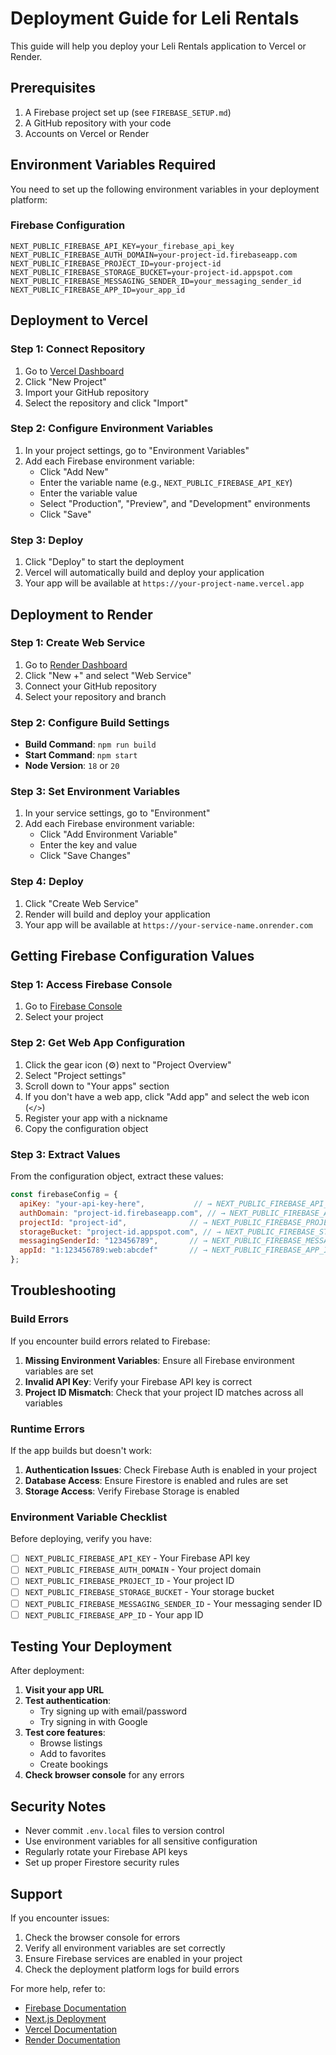 # Deployment Guide for Leli Rentals

This guide will help you deploy your Leli Rentals application to Vercel or Render.

## Prerequisites

1. A Firebase project set up (see `FIREBASE_SETUP.md`)
2. A GitHub repository with your code
3. Accounts on Vercel or Render

## Environment Variables Required

You need to set up the following environment variables in your deployment platform:

### Firebase Configuration
```
NEXT_PUBLIC_FIREBASE_API_KEY=your_firebase_api_key
NEXT_PUBLIC_FIREBASE_AUTH_DOMAIN=your-project-id.firebaseapp.com
NEXT_PUBLIC_FIREBASE_PROJECT_ID=your-project-id
NEXT_PUBLIC_FIREBASE_STORAGE_BUCKET=your-project-id.appspot.com
NEXT_PUBLIC_FIREBASE_MESSAGING_SENDER_ID=your_messaging_sender_id
NEXT_PUBLIC_FIREBASE_APP_ID=your_app_id
```

## Deployment to Vercel

### Step 1: Connect Repository
1. Go to [Vercel Dashboard](https://vercel.com/dashboard)
2. Click "New Project"
3. Import your GitHub repository
4. Select the repository and click "Import"

### Step 2: Configure Environment Variables
1. In your project settings, go to "Environment Variables"
2. Add each Firebase environment variable:
   - Click "Add New"
   - Enter the variable name (e.g., `NEXT_PUBLIC_FIREBASE_API_KEY`)
   - Enter the variable value
   - Select "Production", "Preview", and "Development" environments
   - Click "Save"

### Step 3: Deploy
1. Click "Deploy" to start the deployment
2. Vercel will automatically build and deploy your application
3. Your app will be available at `https://your-project-name.vercel.app`

## Deployment to Render

### Step 1: Create Web Service
1. Go to [Render Dashboard](https://dashboard.render.com)
2. Click "New +" and select "Web Service"
3. Connect your GitHub repository
4. Select your repository and branch

### Step 2: Configure Build Settings
- **Build Command**: `npm run build`
- **Start Command**: `npm start`
- **Node Version**: `18` or `20`

### Step 3: Set Environment Variables
1. In your service settings, go to "Environment"
2. Add each Firebase environment variable:
   - Click "Add Environment Variable"
   - Enter the key and value
   - Click "Save Changes"

### Step 4: Deploy
1. Click "Create Web Service"
2. Render will build and deploy your application
3. Your app will be available at `https://your-service-name.onrender.com`

## Getting Firebase Configuration Values

### Step 1: Access Firebase Console
1. Go to [Firebase Console](https://console.firebase.google.com/)
2. Select your project

### Step 2: Get Web App Configuration
1. Click the gear icon (⚙️) next to "Project Overview"
2. Select "Project settings"
3. Scroll down to "Your apps" section
4. If you don't have a web app, click "Add app" and select the web icon (`</>`)
5. Register your app with a nickname
6. Copy the configuration object

### Step 3: Extract Values
From the configuration object, extract these values:

```javascript
const firebaseConfig = {
  apiKey: "your-api-key-here",           // → NEXT_PUBLIC_FIREBASE_API_KEY
  authDomain: "project-id.firebaseapp.com", // → NEXT_PUBLIC_FIREBASE_AUTH_DOMAIN
  projectId: "project-id",              // → NEXT_PUBLIC_FIREBASE_PROJECT_ID
  storageBucket: "project-id.appspot.com", // → NEXT_PUBLIC_FIREBASE_STORAGE_BUCKET
  messagingSenderId: "123456789",       // → NEXT_PUBLIC_FIREBASE_MESSAGING_SENDER_ID
  appId: "1:123456789:web:abcdef"       // → NEXT_PUBLIC_FIREBASE_APP_ID
};
```

## Troubleshooting

### Build Errors
If you encounter build errors related to Firebase:

1. **Missing Environment Variables**: Ensure all Firebase environment variables are set
2. **Invalid API Key**: Verify your Firebase API key is correct
3. **Project ID Mismatch**: Check that your project ID matches across all variables

### Runtime Errors
If the app builds but doesn't work:

1. **Authentication Issues**: Check Firebase Auth is enabled in your project
2. **Database Access**: Ensure Firestore is enabled and rules are set
3. **Storage Access**: Verify Firebase Storage is enabled

### Environment Variable Checklist
Before deploying, verify you have:

- [ ] `NEXT_PUBLIC_FIREBASE_API_KEY` - Your Firebase API key
- [ ] `NEXT_PUBLIC_FIREBASE_AUTH_DOMAIN` - Your project domain
- [ ] `NEXT_PUBLIC_FIREBASE_PROJECT_ID` - Your project ID
- [ ] `NEXT_PUBLIC_FIREBASE_STORAGE_BUCKET` - Your storage bucket
- [ ] `NEXT_PUBLIC_FIREBASE_MESSAGING_SENDER_ID` - Your messaging sender ID
- [ ] `NEXT_PUBLIC_FIREBASE_APP_ID` - Your app ID

## Testing Your Deployment

After deployment:

1. **Visit your app URL**
2. **Test authentication**:
   - Try signing up with email/password
   - Try signing in with Google
3. **Test core features**:
   - Browse listings
   - Add to favorites
   - Create bookings
4. **Check browser console** for any errors

## Security Notes

- Never commit `.env.local` files to version control
- Use environment variables for all sensitive configuration
- Regularly rotate your Firebase API keys
- Set up proper Firestore security rules

## Support

If you encounter issues:

1. Check the browser console for errors
2. Verify all environment variables are set correctly
3. Ensure Firebase services are enabled in your project
4. Check the deployment platform logs for build errors

For more help, refer to:
- [Firebase Documentation](https://firebase.google.com/docs)
- [Next.js Deployment](https://nextjs.org/docs/deployment)
- [Vercel Documentation](https://vercel.com/docs)
- [Render Documentation](https://render.com/docs)
